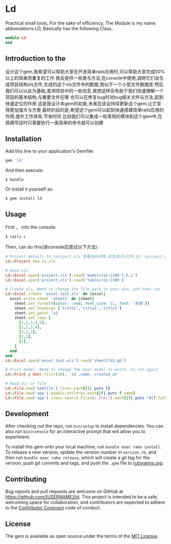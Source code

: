 # Ld

Practical small tools,
For the sake of efficiency,
The Module is my name abbreviations LD,
Basically has the following Class.


```ruby
module Ld
end
```
## Introduction to the

设计这个gem,我希望可以帮助大家在开发简单rails应用时,可以帮助大家完成50%以上的简单而重复的工作
我会提供一些类与方法,在console中使用,调用它们会生成项目结构xls文件,生成的这个xls文件中的数据,类似于一个小型文件数据库
然后我们可以以此为基础,查询项目中的一些信息.我想这样会有助于我们快速理解一个项目的基本结构,与重要文件在哪
也可以在修复bug时对bug相关文件与方法,起到快速定位的作用
这是我设计本gem的初衷,未来应该会持续更新这个gem,让它变得更加强大与方便
最终的目的是,希望这个gem可以起到快速搭建简单rails应用的作用,提升工作效率,节省时间
比如我们可以集成一些常用的模块到这个gem中,在搭建项目时只需要执行一条简单的命令就可以创建

## Installation

Add this line to your application's Gemfile:

```ruby
gem 'ld'
```

And then execute:

    $ bundle

Or install it yourself as:

    $ gem install ld

## Usage

First ， into the console:

    $ rails c

Then, can do this(进console后尝试以下方法):

```ruby
# Project details to /project.xls 查看项目详情,会生成xls文件,在: /project.xls
Ld::Project.new.to_xls

# Read xls
Ld::Excel.open('project.xls').read('models?a1:j100-f,h,i')
Ld::Excel.open('project.xls').read('tables?a1:i300')

# Create xls, Need to change the file path to your own, and then run
Ld::Excel.create 'excel_test.xls' do |excel|
  excel.write_sheet 'sheet1' do |sheet|
    sheet.set_format({color: :red, font_size: 11, font: '宋体'})
    sheet.set_headings ['title1','title2','title3']
    sheet.set_point 'a1'
    sheet.set_rows [
      [1,2,3,4,5],
      [1,2,3,4],
      [1,2,3],
      [1,2],
      [1],
    ]
  end
end
Ld::Excel.open('excel_test.xls').read('sheet1?a1:g6')

# Print model, Need to change the User model to exist, to run again
Ld::Print.p User.first(10), 'id ,name, created_at'

# Read dir or file
Ld::File.new('Gemfile').lines.each{|l| puts l}
Ld::File.new('app').models.children.each{|f| puts f.name}
Ld::File.new('app').views.search_files(/.html/).each{|f| puts "#{f.father.name} : #{f.name}"}

```

## Development

After checking out the repo, run `bin/setup` to install dependencies. You can also run `bin/console` for an interactive prompt that will allow you to experiment.

To install this gem onto your local machine, run `bundle exec rake install`. To release a new version, update the version number in `version.rb`, and then run `bundle exec rake release`, which will create a git tag for the version, push git commits and tags, and push the `.gem` file to [rubygems.org](https://rubygems.org).

## Contributing

Bug reports and pull requests are welcome on GitHub at https://github.com/[USERNAME]/ld. This project is intended to be a safe, welcoming space for collaboration, and contributors are expected to adhere to the [Contributor Covenant](http://contributor-covenant.org) code of conduct.


## License

The gem is available as open source under the terms of the [MIT License](http://opensource.org/licenses/MIT).

##
